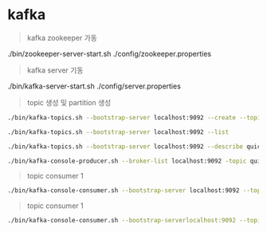 # kafka

> kafka zookeeper 가동

./bin/zookeeper-server-start.sh ./config/zookeeper.properties

> kafka server 기동

./bin/kafka-server-start.sh ./config/server.properties

> topic 생성 및 partition 생성
```bash
./bin/kafka-topics.sh --bootstrap-server localhost:9092 --create --topic quickstart-events --partitions 1

./bin/kafka-topics.sh --bootstrap-server localhost:9092 --list

./bin/kafka-topics.sh --bootstrap-server localhost:9092 --describe quickstart-events

./bin/kafka-console-producer.sh --broker-list localhost:9092 -topic quickstart-events
```

> topic consumer 1

```bash
./bin/kafka-console-consumer.sh --bootstrap-server localhost:9092 --topic quickstart-events --from-beginning
```
> topic consumer 1

```bash
./bin/kafka-console-consumer.sh --bootstrap-serverlocalhost:9092 --topic quickstart-events --from-beginning
```
